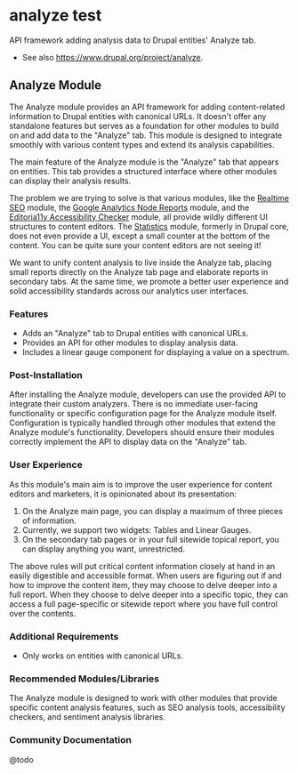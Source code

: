 # analyze test

API framework adding analysis data to Drupal entities' Analyze tab.

- See also https://www.drupal.org/project/analyze.

## Analyze Module

The Analyze module provides an API framework for adding content-related 
information to Drupal entities with canonical URLs. It doesn't offer any 
standalone features but serves as a foundation for other modules to build 
on and add data to the "Analyze" tab. This module is designed to integrate 
smoothly with various content types and extend its analysis capabilities.

The main feature of the Analyze module is the "Analyze" tab that appears 
on entities. This tab provides a structured interface where other modules 
can display their analysis results.

The problem we are trying to solve is that various modules, like the 
[Realtime SEO](https://www.drupal.org/project/yoast_seo) module, the 
[Google Analytics Node Reports](https://www.drupal.org/project/ga_node_reports) 
module, and the [Editoria11y Accessibility Checker](https://www.drupal.org/project/editoria11y) 
module, all provide wildly different UI structures to content editors. The 
[Statistics](https://www.drupal.org/project/statistics) module, formerly in 
Drupal core, does not even provide a UI, except a small counter at the 
bottom of the content. You can be quite sure your content editors are not 
seeing it!

We want to unify content analysis to live inside the Analyze tab, placing 
small reports directly on the Analyze tab page and elaborate reports in 
secondary tabs. At the same time, we promote a better user experience and 
solid accessibility standards across our analytics user interfaces.

### Features
- Adds an "Analyze" tab to Drupal entities with canonical URLs.
- Provides an API for other modules to display analysis data.
- Includes a linear gauge component for displaying a value on a spectrum.

### Post-Installation
After installing the Analyze module, developers can use the provided API 
to integrate their custom analyzers. There is no immediate user-facing 
functionality or specific configuration page for the Analyze module itself. 
Configuration is typically handled through other modules that extend the 
Analyze module's functionality. Developers should ensure their modules 
correctly implement the API to display data on the "Analyze" tab.

### User Experience
As this module's main aim is to improve the user experience for content 
editors and marketers, it is opinionated about its presentation:
1. On the Analyze main page, you can display a maximum of three pieces of 
   information.
2. Currently, we support two widgets: Tables and Linear Gauges.
3. On the secondary tab pages or in your full sitewide topical report, you 
   can display anything you want, unrestricted.

The above rules will put critical content information closely at hand in 
an easily digestible and accessible format. When users are figuring out 
if and how to improve the content item, they may choose to delve deeper 
into a full report. When they choose to delve deeper into a specific 
topic, they can access a full page-specific or sitewide report where you 
have full control over the contents.

### Additional Requirements
- Only works on entities with canonical URLs.

### Recommended Modules/Libraries
The Analyze module is designed to work with other modules that provide 
specific content analysis features, such as SEO analysis tools, 
accessibility checkers, and sentiment analysis libraries.

### Community Documentation
@todo
